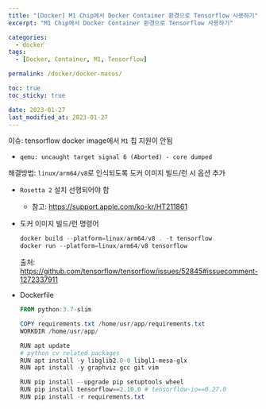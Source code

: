 ```yaml
---
title: "[Docker] M1 Chip에서 Docker Container 환경으로 Tensorflow 사용하기"
excerpt: "M1 Chip에서 Docker Container 환경으로 Tensorflow 사용하기"

categories:
  - docker
tags:
  - [Docker, Container, M1, Tensorflow]

permalink: /docker/docker-macos/

toc: true
toc_sticky: true

date: 2023-01-27
last_modified_at: 2023-01-27
---
```




이슈: tensorflow docker image에서 `M1` 칩 지원이 안됨
- `qemu: uncaught target signal 6 (Aborted) - core dumped`

해결방법:  `linux/arm64/v8`로 인식되도록 도커 이미지 빌드/런 시 옵션 추가
- `Rosetta 2` 설치 선행되어야 함
  
  - 참고: https://support.apple.com/ko-kr/HT211861

- 도커 이미지 빌드/런 명령어
  
  ```powershell
  docker build --platform=linux/arm64/v8 . -t tensorflow
  docker run --platform=linux/arm64/v8 tensorflow
  ```
  
  출처: https://github.com/tensorflow/tensorflow/issues/52845#issuecomment-1272337911

- Dockerfile
  
  ```powershell
  FROM python:3.7-slim
  
  COPY requirements.txt /home/usr/app/requirements.txt
  WORKDIR /home/usr/app/
  
  RUN apt update
  # python cv related packages
  RUN apt install -y libglib2.0-0 libgl1-mesa-glx
  RUN apt install -y graphviz gcc git vim
  
  RUN pip install --upgrade pip setuptools wheel
  RUN pip install tensorflow==2.10.0 # tensorflow-io==0.27.0
  RUN pip install -r requirements.txt
  ```
